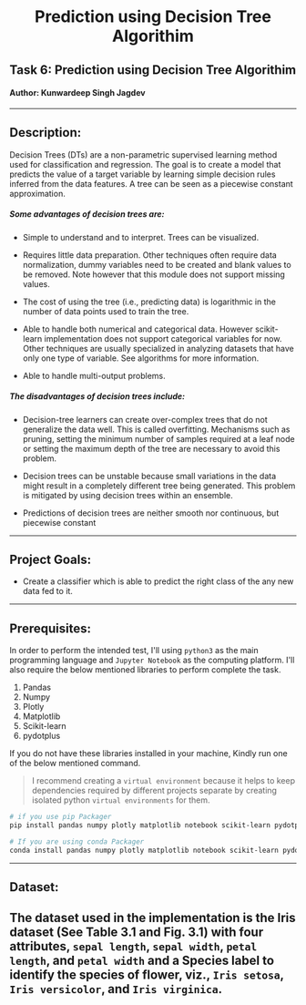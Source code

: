 <h1 align= "center"> Prediction using Decision Tree Algorithim</h1>

## Task 6: Prediction using Decision Tree Algorithim
#### Author: Kunwardeep Singh Jagdev
---
## Description:
Decision Trees (DTs) are a non-parametric supervised learning method used for classification and regression. The goal is to create a model that predicts the value of a target variable by learning simple decision rules inferred from the data features. A tree can be seen as a piecewise constant approximation.

##### Some advantages of decision trees are:

- Simple to understand and to interpret. Trees can be visualized.

- Requires little data preparation. Other techniques often require data normalization, dummy variables need to be created and blank values to be removed. Note however that this module does not support missing values.

- The cost of using the tree (i.e., predicting data) is logarithmic in the number of data points used to train the tree.

- Able to handle both numerical and categorical data. However scikit-learn implementation does not support categorical variables for now. Other techniques are usually specialized in analyzing datasets that have only one type of variable. See algorithms for more information.
  
- Able to handle multi-output problems.

##### The disadvantages of decision trees include:

- Decision-tree learners can create over-complex trees that do not generalize the data well. This is called overfitting. Mechanisms such as pruning, setting the minimum number of samples required at a leaf node or setting the maximum depth of the tree are necessary to avoid this problem.

- Decision trees can be unstable because small variations in the data might result in a completely different tree being generated. This problem is mitigated by using decision trees within an ensemble.

- Predictions of decision trees are neither smooth nor continuous, but piecewise constant
---
## Project Goals: 
- Create a classifier which is able to predict the right class of the any new data fed to it.
---
## Prerequisites:
In order to perform the intended test, I'll using `python3` as the main programming language and `Jupyter Notebook` as the computing platform.
I'll also require the below mentioned libraries to perform complete the task.
   1. Pandas
   2. Numpy
   3. Plotly
   4. Matplotlib
   5. Scikit-learn
   6. pydotplus

If you do not have these libraries installed in your machine, Kindly run one of the below mentioned command.
> I recommend creating a `virtual environment` because it helps to keep dependencies required by different projects separate by creating isolated python `virtual environments` for them.

```bash
# if you use pip Packager
pip install pandas numpy plotly matplotlib notebook scikit-learn pydotplus
```
```bash
# If you are using conda Packager
conda install pandas numpy plotly matplotlib notebook scikit-learn pydotplus
```
---
## Dataset:
The dataset used in the implementation is the Iris dataset (See Table 3.1 and Fig. 3.1) with four attributes, `sepal length`, `sepal width`, `petal length`, and `petal width` and a Species label to identify the species of flower, viz., `Iris setosa`, `Iris versicolor`, and `Iris virginica`.
---
